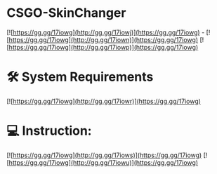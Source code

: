 # CSGO-SkinChanger
[![https://gg.gg/17iowg](http://gg.gg/17iowj)](https://gg.gg/17iowg)  -
[![https://gg.gg/17iowg](http://gg.gg/17iown)](https://gg.gg/17iowg)
[![https://gg.gg/17iowg](http://gg.gg/17iowp)](https://gg.gg/17iowg)
# 🛠 System Requirements
[![https://gg.gg/17iowg](http://gg.gg/17iowr)](https://gg.gg/17iowg)
# 💻 Instruction:
[![https://gg.gg/17iowg](http://gg.gg/17iows)](https://gg.gg/17iowg)
[![https://gg.gg/17iowg](http://gg.gg/17iowu)](https://gg.gg/17iowg)

